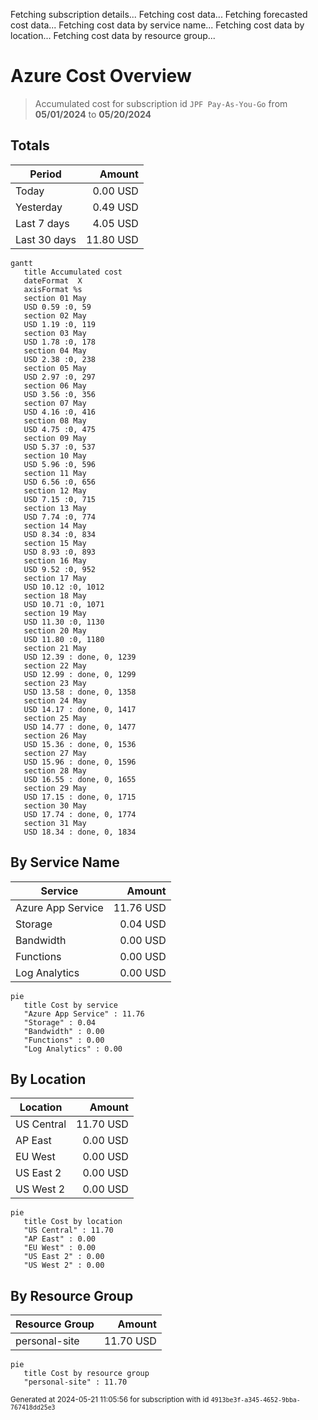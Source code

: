 Fetching subscription details...
Fetching cost data...
Fetching forecasted cost data...
Fetching cost data by service name...
Fetching cost data by location...
Fetching cost data by resource group...
# Azure Cost Overview

> Accumulated cost for subscription id `JPF Pay-As-You-Go` from **05/01/2024** to **05/20/2024**

## Totals

|Period|Amount|
|---|---:|
|Today|0.00 USD|
|Yesterday|0.49 USD|
|Last 7 days|4.05 USD|
|Last 30 days|11.80 USD|

```mermaid
gantt
   title Accumulated cost
   dateFormat  X
   axisFormat %s
   section 01 May
   USD 0.59 :0, 59
   section 02 May
   USD 1.19 :0, 119
   section 03 May
   USD 1.78 :0, 178
   section 04 May
   USD 2.38 :0, 238
   section 05 May
   USD 2.97 :0, 297
   section 06 May
   USD 3.56 :0, 356
   section 07 May
   USD 4.16 :0, 416
   section 08 May
   USD 4.75 :0, 475
   section 09 May
   USD 5.37 :0, 537
   section 10 May
   USD 5.96 :0, 596
   section 11 May
   USD 6.56 :0, 656
   section 12 May
   USD 7.15 :0, 715
   section 13 May
   USD 7.74 :0, 774
   section 14 May
   USD 8.34 :0, 834
   section 15 May
   USD 8.93 :0, 893
   section 16 May
   USD 9.52 :0, 952
   section 17 May
   USD 10.12 :0, 1012
   section 18 May
   USD 10.71 :0, 1071
   section 19 May
   USD 11.30 :0, 1130
   section 20 May
   USD 11.80 :0, 1180
   section 21 May
   USD 12.39 : done, 0, 1239
   section 22 May
   USD 12.99 : done, 0, 1299
   section 23 May
   USD 13.58 : done, 0, 1358
   section 24 May
   USD 14.17 : done, 0, 1417
   section 25 May
   USD 14.77 : done, 0, 1477
   section 26 May
   USD 15.36 : done, 0, 1536
   section 27 May
   USD 15.96 : done, 0, 1596
   section 28 May
   USD 16.55 : done, 0, 1655
   section 29 May
   USD 17.15 : done, 0, 1715
   section 30 May
   USD 17.74 : done, 0, 1774
   section 31 May
   USD 18.34 : done, 0, 1834
```

## By Service Name

|Service|Amount|
|---|---:|
|Azure App Service|11.76 USD|
|Storage|0.04 USD|
|Bandwidth|0.00 USD|
|Functions|0.00 USD|
|Log Analytics|0.00 USD|

```mermaid
pie
   title Cost by service
   "Azure App Service" : 11.76
   "Storage" : 0.04
   "Bandwidth" : 0.00
   "Functions" : 0.00
   "Log Analytics" : 0.00
```

## By Location

|Location|Amount|
|---|---:|
|US Central|11.70 USD|
|AP East|0.00 USD|
|EU West|0.00 USD|
|US East 2|0.00 USD|
|US West 2|0.00 USD|

```mermaid
pie
   title Cost by location
   "US Central" : 11.70
   "AP East" : 0.00
   "EU West" : 0.00
   "US East 2" : 0.00
   "US West 2" : 0.00
```

## By Resource Group

|Resource Group|Amount|
|---|---:|
|personal-site|11.70 USD|

```mermaid
pie
   title Cost by resource group
   "personal-site" : 11.70
```

<sup>Generated at 2024-05-21 11:05:56 for subscription with id `4913be3f-a345-4652-9bba-767418dd25e3`</sup>
